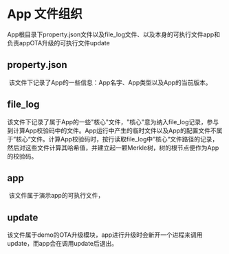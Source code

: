 # App 文件组织

​	App根目录下property.json文件以及file_log文件、以及本身的可执行文件app和负责appOTA升级的可执行文件update

## property.json

​	该文件下记录了App的一些信息：App名字、App类型以及App的当前版本。

## file_log

​	该文件下记录了属于App的一些"核心"文件，"核心"意为纳入file_log记录，参与到计算App校验码中的文件。App运行中产生的临时文件以及App的配置文件不属于”核心“文件。计算App校验码时，按行读取file_log中”核心“文件路径的记录，然后对这些文件计算其哈希值，并建立起一颗Merkle树，树的根节点便作为App的校验码。

## app

​	该文件属于演示app的可执行文件，

## update

​	该文件属于demo的OTA升级模块，app进行升级时会新开一个进程来调用update，而app会在调用update后退出。
